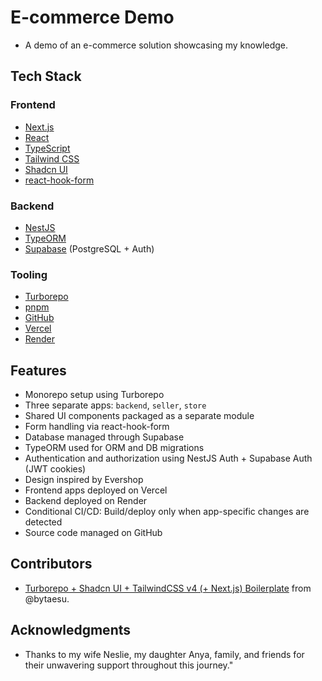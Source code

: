 # E-commerce Demo

- A demo of an e-commerce solution showcasing my knowledge.

## Tech Stack

### Frontend

- [Next.js](https://nextjs.org/)
- [React](https://react.dev/)
- [TypeScript](https://www.typescriptlang.org/)
- [Tailwind CSS](https://tailwindcss.com/)
- [Shadcn UI](https://ui.shadcn.com/)
- [react-hook-form](https://react-hook-form.com/)

### Backend

- [NestJS](https://nestjs.com/)
- [TypeORM](https://typeorm.io/)
- [Supabase](https://supabase.com/) (PostgreSQL + Auth)

### Tooling

- [Turborepo](https://turbo.build/repo)
- [pnpm](https://pnpm.io/)
- [GitHub](https://github.com/)
- [Vercel](https://vercel.com/)
- [Render](https://render.com/)

## Features

- Monorepo setup using Turborepo
- Three separate apps: `backend`, `seller`, `store`
- Shared UI components packaged as a separate module
- Form handling via react-hook-form
- Database managed through Supabase
- TypeORM used for ORM and DB migrations
- Authentication and authorization using NestJS Auth + Supabase Auth (JWT cookies)
- Design inspired by Evershop
- Frontend apps deployed on Vercel
- Backend deployed on Render
- Conditional CI/CD: Build/deploy only when app-specific changes are detected
- Source code managed on GitHub

## Contributors

- [Turborepo + Shadcn UI + TailwindCSS v4 (+ Next.js) Boilerplate](https://github.com/bytaesu/turborepo-shadcn-tailwind-v4) from @bytaesu.

## Acknowledgments

- Thanks to my wife Neslie, my daughter Anya, family, and friends for their unwavering support throughout this journey."
